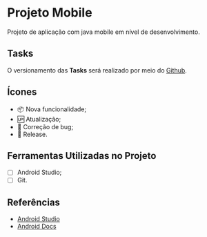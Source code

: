 # Projeto Mobile

Projeto de aplicação com java mobile em nível de desenvolvimento.

## Tasks

O versionamento das **Tasks** será realizado por meio do [Github](https://github.com).

## Ícones

- 📦 Nova funcionalidade;
- 🆙 Atualização;
- 🐞 Correção de bug;
- 🏁 Release.

## Ferramentas Utilizadas no Projeto

- [ ] Android Studio;
- [ ] Git.

## Referências

- [Android Studio](https://developer.android.com/studio?hl=pt-br)
- [Android Docs](https://developer.android.com/docs?hl=pt-br)

